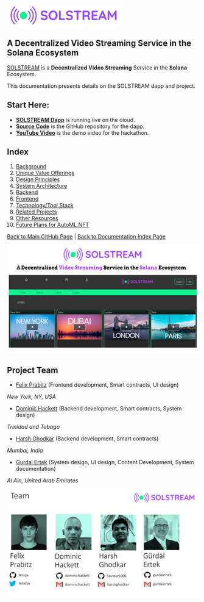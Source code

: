 ![Logo](./img/logo.png) 

## A Decentralized Video Streaming Service in the Solana Ecosystem

[SOLSTREAM](https://solstream.co) is a **Decentralized Video Streaming** Service in the **Solana** Ecosystem.

This documentation presents details on the SOLSTREAM dapp and project.

## Start Here:

- [**SOLSTREAM Dapp**](https://solstream.co) is running live on the cloud.
- [**Source Code**](../README.md) is the GitHub repository for the dapp.
- [**YouTube Video**](https://youtu.be/SnNyCBWyJAc) is the demo video for the hackathon.


## Index

1. [Background](Background.md)
2. [Unique Value Offerings](UniqueValueOfferings.md)
3. [Design Principles](DesignPrinciples.md)
4. [System Architecture](SystemArchitecture.md)
5. [Backend](Backend.md)
6. [Frontend](Frontend.md)
7. [Technology/Tool Stack](TechnologyStack.md)
8. [Related Projects](RelatedProjects.md)
9. [Other Resources](OtherResources.md)
10. [Future Plans for AutoML.NFT](FuturePlans.md)

<hline></hline>

[Back to Main GitHub Page](../README.md) | [Back to Documentation Index Page](Documentation.md)

![Solana Cover Slide](./img/Slide01.png) 


## Project Team

- [Felix Prabitz](https://github.com/felixpx/) (Frontend development, Smart contracts, UI design)

_New York, NY, USA_

- [Dominic Hackett](https://github.com/dominichackett)  (Backend development, Smart contracts, System design)

_Trinidad and Tobago_

- [Harsh Ghodkar](https://github.com/Saviour1001) (Backend development, Smart contracts)

_Mumbai, India_

- [Gurdal Ertek](https://github.com/gurdalertek) (System design, UI design, Content Development, System documentation)

_Al Ain, United Arab Emirates_

<!--- Member of [BlockBlockData](https://blockblockdata.com) Team; Associate Professor of Business Analytics, [UAE University](https://cbe.uaeu.ac.ae/en/departments/analytics/) --->

![Team](./img/Slide10.png) 
